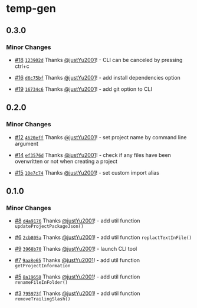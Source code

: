 # temp-gen

## 0.3.0

### Minor Changes

- [#18](https://github.com/justYu2001/temp-gen/pull/18) [`123902d`](https://github.com/justYu2001/temp-gen/commit/123902d86260bed86a8f9efb4f90759bf4019ccc) Thanks [@justYu2001](https://github.com/justYu2001)! - CLI can be canceled by pressing ctrl+c

- [#16](https://github.com/justYu2001/temp-gen/pull/16) [`d6c75bf`](https://github.com/justYu2001/temp-gen/commit/d6c75bf085f66d2212aa2095c233a9d78e011480) Thanks [@justYu2001](https://github.com/justYu2001)! - add install dependencies option

- [#19](https://github.com/justYu2001/temp-gen/pull/19) [`16734c6`](https://github.com/justYu2001/temp-gen/commit/16734c66b366451e01a50f2fe18818ce1eb5bffa) Thanks [@justYu2001](https://github.com/justYu2001)! - add git option to CLI

## 0.2.0

### Minor Changes

- [#12](https://github.com/justYu2001/temp-gen/pull/12) [`4620eff`](https://github.com/justYu2001/temp-gen/commit/4620eff2b865951fe15121905a4dc1334d3f3fd0) Thanks [@justYu2001](https://github.com/justYu2001)! - set project name by command line argument

- [#14](https://github.com/justYu2001/temp-gen/pull/14) [`ef3576d`](https://github.com/justYu2001/temp-gen/commit/ef3576d5e4707aaffc034b9f3ac5eccfa8f28181) Thanks [@justYu2001](https://github.com/justYu2001)! - check if any files have been overwritten or not when creating a project

- [#15](https://github.com/justYu2001/temp-gen/pull/15) [`10e7c74`](https://github.com/justYu2001/temp-gen/commit/10e7c74fba3a3c88cb9087d1c044d28c3e250b2b) Thanks [@justYu2001](https://github.com/justYu2001)! - set custom import alias

## 0.1.0

### Minor Changes

- [#8](https://github.com/justYu2001/temp-gen/pull/8) [`d4a9176`](https://github.com/justYu2001/temp-gen/commit/d4a91761150bc4e08a1a93a5368cd179f1f9b6d3) Thanks [@justYu2001](https://github.com/justYu2001)! - add util function `updateProjectPackageJson()`

- [#6](https://github.com/justYu2001/temp-gen/pull/6) [`2cb805a`](https://github.com/justYu2001/temp-gen/commit/2cb805a7536dfa51df56b791fac49fff5e561d3d) Thanks [@justYu2001](https://github.com/justYu2001)! - add util function `replactTextInFile()`

- [#9](https://github.com/justYu2001/temp-gen/pull/9) [`3968b70`](https://github.com/justYu2001/temp-gen/commit/3968b7040a6df31823469a7b8d7082322e6914bf) Thanks [@justYu2001](https://github.com/justYu2001)! - launch CLI tool

- [#7](https://github.com/justYu2001/temp-gen/pull/7) [`9aa8e65`](https://github.com/justYu2001/temp-gen/commit/9aa8e65990deef7e1895e6599585a2a1e1629788) Thanks [@justYu2001](https://github.com/justYu2001)! - add util function `getProjectInformation`

- [#5](https://github.com/justYu2001/temp-gen/pull/5) [`8a19658`](https://github.com/justYu2001/temp-gen/commit/8a19658278096a2112090dedbc52a3500563343b) Thanks [@justYu2001](https://github.com/justYu2001)! - add util function `renameFileInFolder()`

- [#3](https://github.com/justYu2001/temp-gen/pull/3) [`795973f`](https://github.com/justYu2001/temp-gen/commit/795973f3977cf7b4b242d1322828ab43b6c90532) Thanks [@justYu2001](https://github.com/justYu2001)! - add util function `removeTrailingSlash()`
